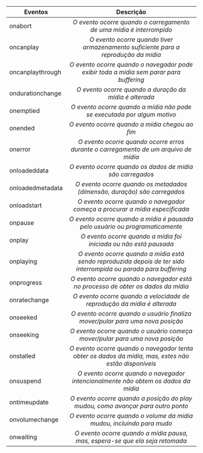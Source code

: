 | Eventos| Descrição|
| ------------- |:-------------:|
| onabort| *O evento ocorre quando o carregamento de uma mídia é interrompido* |
| oncanplay | *O evento ocorre quando tiver armazenamento suficiente para a reprodução da mídia* |
| oncanplaythrough | *O evento ocorre quando o navegador pode exibir toda a mídia sem parar para buffering* | 
| ondurationchange | *O evento ocorre quando a duração da mídia é alterada* |
| onemptied | *O evento ocorre quando a mídia não pode se executada por algum motivo* |
| onended| *O evento ocorre quando a mídia chegou ao fim* | 
| onerror | *O evento ocorre quando ocorre erros durante o carregamento de um arquivo de mídia* |
| onloadeddata | *O evento ocorre quando os dados de mídia são carregados* | 
| onloadedmetadata | *O evento ocorre quando os metadados (dimensão, duração) são carregados* |
| onloadstart | *O evento ocorre quando o navegador começa a procurar a mídia especificada* |
| onpause | *O evento ocorre quando a mídia é pausada pelo usuário ou programaticamente* |
| onplay | *O evento ocorre quando a mídia foi iniciada ou não está pausada* |
| onplaying | *O evento ocorre quando a mídia está sendo reproduzida depois de ter sido interrompida ou parada para buffering* |
| onprogress | *O evento ocorre quando o navegador está no processo de obter os dados da mídia* |
| onratechange | *O evento ocorre quando a velocidade de reprodução da mídia é alterada* |
| onseeked | *O evento ocorre quando o usuário finaliza mover/pular para uma nova posição* |
| onseeking | *O evento ocorre quando o usuário começa mover/pular para uma nova posição* |
| onstalled | *O evento ocorre quando o navegador tenta obter os dados da mídia, mas, estes não estão disponíveis* |
| onsuspend | *O evento ocorre quando o navegador intencionalmente não obtem os dados da mídia* |
| ontimeupdate | *O evento ocorre quando a posição do play mudou, como avançar para outro ponto* |
| onvolumechange | *O evento ocorre quando o volume da mídia mudou, incluindo para mudo* |
| onwaiting | *O evento ocorre quando a mídia pausa, mas, espera-se que ela seja retomada* |

